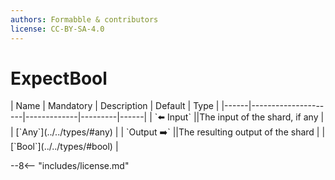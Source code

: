 ```yaml
---
authors: Formabble & contributors
license: CC-BY-SA-4.0
---
```



# ExpectBool

<div class="sh-parameters" markdown="1">
| Name | Mandatory | Description | Default | Type |
|------|---------------------|-------------|---------|------|
| `⬅️ Input` ||The input of the shard, if any | | [`Any`](../../types/#any) |
| `Output ➡️` ||The resulting output of the shard | | [`Bool`](../../types/#bool) |

</div>



--8<-- "includes/license.md"

